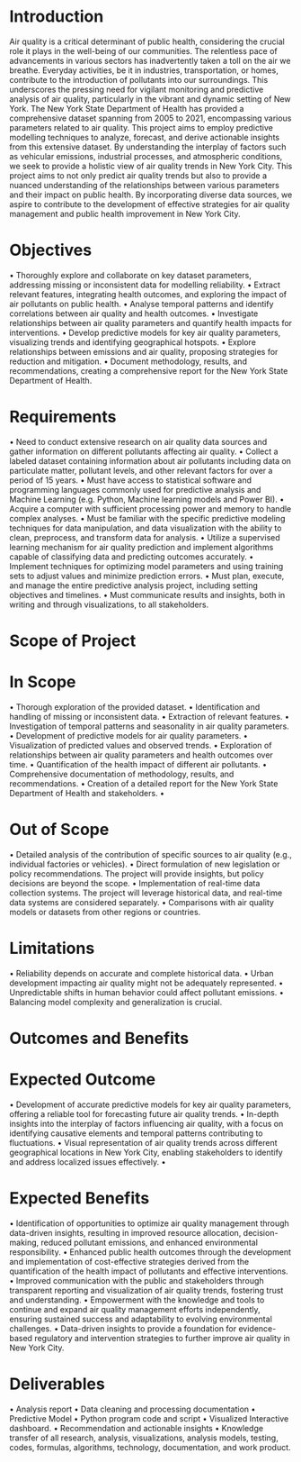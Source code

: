 # Introduction  
Air quality is a critical determinant of public health, considering the crucial role it plays in the well-being of our communities. The relentless pace of advancements in various sectors has inadvertently taken a toll on the air we breathe. Everyday activities, be it in industries, transportation, or homes, contribute to the introduction of pollutants into our surroundings. This underscores the pressing need for vigilant monitoring and predictive analysis of air quality, particularly in the vibrant and dynamic setting of New York. The New York State Department of Health has provided a comprehensive dataset spanning from 2005 to 2021, encompassing various parameters related to air quality. This project aims to employ predictive modelling techniques to analyze, forecast, and derive actionable insights from this extensive dataset. By understanding the interplay of factors such as vehicular emissions, industrial processes, and atmospheric conditions, we seek to provide a holistic view of air quality trends in New York City.
This project aims to not only predict air quality trends but also to provide a nuanced understanding of the relationships between various parameters and their impact on public health. By incorporating diverse data sources, we aspire to contribute to the development of effective strategies for air quality management and public health improvement in New York City.

# Objectives
•	Thoroughly explore and collaborate on key dataset parameters, addressing missing or inconsistent data for modelling reliability.
•	Extract relevant features, integrating health outcomes, and exploring the impact of air pollutants on public health.
•	Analyse temporal patterns and identify correlations between air quality and health outcomes.
•	Investigate relationships between air quality parameters and quantify health impacts for interventions.
•	Develop predictive models for key air quality parameters, visualizing trends and identifying geographical hotspots.
•	Explore relationships between emissions and air quality, proposing strategies for reduction and mitigation.
•	Document methodology, results, and recommendations, creating a comprehensive report for the New York State Department of Health.

# Requirements
•	Need to conduct extensive research on air quality data sources and gather information on different pollutants affecting air quality.
•	Collect a labeled dataset containing information about air pollutants including data on particulate matter, pollutant levels, and other relevant factors for over a period of 15 years.
•	Must have access to statistical software and programming languages commonly used for predictive analysis and Machine Learning (e.g. Python, Machine learning models and Power BI).
•	Acquire a computer with sufficient processing power and memory to handle complex analyses.
•	Must be familiar with the specific predictive modeling techniques for data manipulation, and data visualization with the ability to clean, preprocess, and transform data for analysis.
•	Utilize a supervised learning mechanism for air quality prediction and implement algorithms capable of classifying data and predicting outcomes accurately.
•	Implement techniques for optimizing model parameters and using training sets to adjust values and minimize prediction errors.
•	Must plan, execute, and manage the entire predictive analysis project, including setting objectives and timelines.
•	Must communicate results and insights, both in writing and through visualizations, to all stakeholders.

# Scope of Project
# In Scope
•	Thorough exploration of the provided dataset.
•	Identification and handling of missing or inconsistent data.
•	Extraction of relevant features.
•	Investigation of temporal patterns and seasonality in air quality parameters.
•	Development of predictive models for air quality parameters.
•	Visualization of predicted values and observed trends.
•	Exploration of relationships between air quality parameters and health outcomes over time.
•	Quantification of the health impact of different air pollutants.
•	Comprehensive documentation of methodology, results, and recommendations.
•	Creation of a detailed report for the New York State Department of Health and stakeholders.
•	

# Out of Scope
•	Detailed analysis of the contribution of specific sources to air quality (e.g., individual factories or vehicles).
•	Direct formulation of new legislation or policy recommendations. The project will provide insights, but policy decisions are beyond the scope.
•	Implementation of real-time data collection systems. The project will leverage historical data, and real-time data systems are considered separately.
•	Comparisons with air quality models or datasets from other regions or countries.

# Limitations
•	Reliability depends on accurate and complete historical data.
•	Urban development impacting air quality might not be adequately represented.
•	Unpredictable shifts in human behavior could affect pollutant emissions.
•	Balancing model complexity and generalization is crucial.

# Outcomes and Benefits
# Expected Outcome
•	Development of accurate predictive models for key air quality parameters, offering a reliable tool for forecasting future air quality trends. 
•	In-depth insights into the interplay of factors influencing air quality, with a focus on identifying causative elements and temporal patterns contributing to fluctuations. 
•	Visual representation of air quality trends across different geographical locations in New York City, enabling stakeholders to identify and address localized issues effectively.
•	

# Expected Benefits
•	Identification of opportunities to optimize air quality management through data-driven insights, resulting in improved resource allocation, decision-making, reduced pollutant emissions, and enhanced environmental responsibility. 
•	Enhanced public health outcomes through the development and implementation of cost-effective strategies derived from the quantification of the health impact of pollutants and effective interventions. 
•	Improved communication with the public and stakeholders through transparent reporting and visualization of air quality trends, fostering trust and understanding. 
•	Empowerment with the knowledge and tools to continue and expand air quality management efforts independently, ensuring sustained success and adaptability to evolving environmental challenges. 
•	Data-driven insights to provide a foundation for evidence-based regulatory and intervention strategies to further improve air quality in New York City.

# Deliverables
•	Analysis report 
•	Data cleaning and processing documentation
•	Predictive Model 
•	Python program code and script
•	Visualized Interactive dashboard. 
•	Recommendation and actionable insights
•	Knowledge transfer of all research, analysis, visualizations, analysis models, testing, codes, formulas, algorithms, technology, documentation, and work product. 


